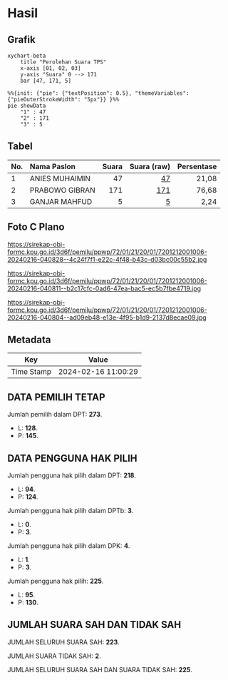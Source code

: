 # Hasil

## Grafik

```mermaid
xychart-beta
    title "Perolehan Suara TPS"
    x-axis [01, 02, 03]
    y-axis "Suara" 0 --> 171
    bar [47, 171, 5]
```

```mermaid
%%{init: {"pie": {"textPosition": 0.5}, "themeVariables": {"pieOuterStrokeWidth": "5px"}} }%%
pie showData
    "1" : 47
    "2" : 171
    "3" : 5
```

## Tabel

| No. | Nama Paslon    | Suara | Suara (raw) | Persentase |
|:--- |:-------------- | -----:| -----------:| ----------:|
| 1   | ANIES MUHAIMIN | 47    | [47][p-1]   | 21,08      |
| 2   | PRABOWO GIBRAN | 171   | [171][p-2]  | 76,68      |
| 3   | GANJAR MAHFUD  | 5     | [5][p-3]    | 2,24       |


[p-1]: https://github.com/gigit-pemilu/pemilu-2024-72-sulawesi-tengah/blob/main/pilpres/hitung-suara/sub/72-sulawesi-tengah/sub/01-banggai/sub/21-luwuk-utara/sub/2001-biak/sub/006-tps/sub/paslon-1.txt
[p-2]: https://github.com/gigit-pemilu/pemilu-2024-72-sulawesi-tengah/blob/main/pilpres/hitung-suara/sub/72-sulawesi-tengah/sub/01-banggai/sub/21-luwuk-utara/sub/2001-biak/sub/006-tps/sub/paslon-2.txt
[p-3]: https://github.com/gigit-pemilu/pemilu-2024-72-sulawesi-tengah/blob/main/pilpres/hitung-suara/sub/72-sulawesi-tengah/sub/01-banggai/sub/21-luwuk-utara/sub/2001-biak/sub/006-tps/sub/paslon-3.txt

## Foto C Plano

https://sirekap-obj-formc.kpu.go.id/3d6f/pemilu/ppwp/72/01/21/20/01/7201212001006-20240216-040828--4c24f7f1-e22c-4f48-b43c-d03bc00c55b2.jpg

https://sirekap-obj-formc.kpu.go.id/3d6f/pemilu/ppwp/72/01/21/20/01/7201212001006-20240216-040811--b2c17cfc-0ad6-47ea-bac5-ec5b7fbe4719.jpg

https://sirekap-obj-formc.kpu.go.id/3d6f/pemilu/ppwp/72/01/21/20/01/7201212001006-20240216-040804--ad09eb48-e13e-4f95-b1d9-2137d8ecae09.jpg


## Metadata

| Key        | Value               |
| ---------- | ------------------- |
| Time Stamp | 2024-02-16 11:00:29 |


## DATA PEMILIH TETAP

Jumlah pemilih dalam DPT: **273**.
 * L: **128**.
 * P: **145**.

## DATA PENGGUNA HAK PILIH

Jumlah pengguna hak pilih dalam DPT: **218**.
 * L: **94**.
 * P: **124**.

Jumlah pengguna hak pilih dalam DPTb: **3**.
 * L: **0**.
 * P: **3**.

Jumlah pengguna hak pilih dalam DPK: **4**.
 * L: **1**.
 * P: **3**.

Jumlah pengguna hak pilih: **225**.
 * L: **95**.
 * P: **130**.

## JUMLAH SUARA SAH DAN TIDAK SAH

JUMLAH SELURUH SUARA SAH: **223**.

JUMLAH SUARA TIDAK SAH: **2**.

JUMLAH SELURUH SUARA SAH DAN SUARA TIDAK SAH: **225**.


